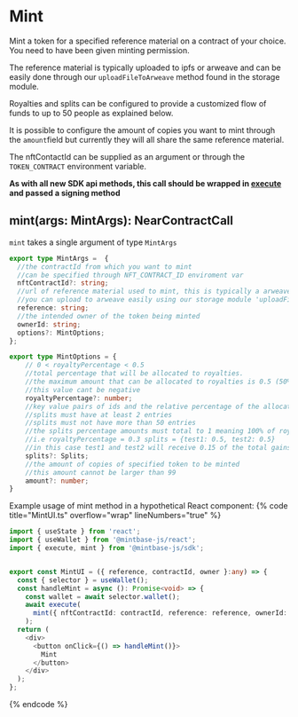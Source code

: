 
# Mint

Mint a token for a specified reference material on a contract of your choice. You need to have been given minting permission.

The reference material is typically uploaded to ipfs or arweave and can be easily done through our `uploadFileToArweave` method found in the storage module.

Royalties and splits can be configured to provide a customized flow of funds to up to 50 people as explained below.

It is possible to configure the amount of copies you want to mint through the `amount`field but currently they will all share the same reference material.

The nftContactId can be supplied as an argument or through the `TOKEN_CONTRACT` environment variable.

**As with all new SDK api methods, this call should be wrapped in [execute](../#execute) and passed a signing method**

## mint(args: MintArgs): NearContractCall

`mint` takes a single argument of type `MintArgs`

```typescript
export type MintArgs =  {
  //the contractId from which you want to mint
  //can be specified through NFT_CONTRACT_ID enviroment var
  nftContractId?: string;
  //url of reference material used to mint, this is typically a arweave or ipfs link
  //you can upload to arweave easily using our storage module 'uploadFileToArweave' method
  reference: string;
  //the intended owner of the token being minted
  ownerId: string;
  options?: MintOptions;
};

export type MintOptions = {
    // 0 < royaltyPercentage < 0.5
    //total percentage that will be allocated to royalties. 
    //the maximum amount that can be allocated to royalties is 0.5 (50%)
    //this value cant be negative   
    royaltyPercentage?: number;
    //key value pairs of ids and the relative percentage of the allocated royalties amount
    //splits must have at least 2 entries
    //splits must not have more than 50 entries
    //the splits percentage amounts must total to 1 meaning 100% of royaltyPercentage 
    //i.e royaltyPercentage = 0.3 splits = {test1: 0.5, test2: 0.5}
    //in this case test1 and test2 will receive 0.15 of the total gains (0.5*0.3)
    splits?: Splits;
    //the amount of copies of specified token to be minted
    //this amount cannot be larger than 99
    amount?: number;    
}
```

Example usage of mint method in a hypothetical React component:
{% code title="MintUI.ts" overflow="wrap" lineNumbers="true" %}

```typescript
import { useState } from 'react';
import { useWallet } from '@mintbase-js/react';
import { execute, mint } from '@mintbase-js/sdk';


export const MintUI = ({ reference, contractId, owner }:any) => {
  const { selector } = useWallet();
  const handleMint = async (): Promise<void> => {
    const wallet = await selector.wallet();
    await execute(
      mint({ nftContractId: contractId, reference: reference, ownerId: owner })
    );
  return (
    <div>
      <button onClick={() => handleMint()}>
        Mint
      </button>
    </div>
  );
};
```
{% endcode %}